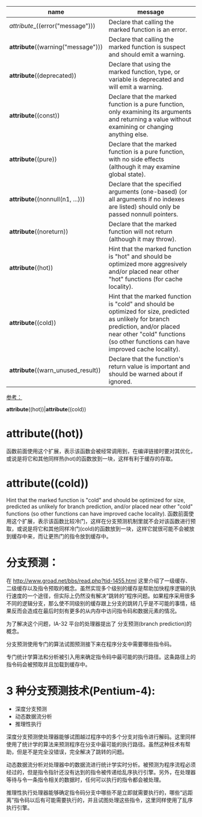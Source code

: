 name | message
-|-
_attribute__((error("message"))) | Declare that calling the marked function is an error.
__attribute__((warning("message"))) |	Declare that calling the marked function is suspect and should emit a warning.
__attribute__((deprecated)) | Declare that using the marked function, type, or variable is deprecated and will emit a warning.
__attribute__((const)) | Declare that the marked function is a pure function, only examining its arguments and returning a value without examining or changing anything else.
__attribute__((pure)) | Declare that the marked function is a pure function, with no side effects (although it may examine global state).
__attribute__((nonnull(n1, ...))) | Declare that the specified arguments (one-based) (or all arguments if no indexes are listed) should only be passed nonnull pointers.
__attribute__((noreturn)) | Declare that the marked function will not return (although it may throw).
__attribute__((hot)) | Hint that the marked function is "hot" and should be optimized more aggresively and/or placed near other "hot" functions (for cache locality).
__attribute__((cold)) | Hint that the marked function is "cold" and should be optimized for size, predicted as unlikely for branch prediction, and/or placed near other "cold" functions (so other functions can have improved cache locality).
__attribute__((warn_unused_result)) | Declare that the function's return value is important and should be warned about if ignored.

[参考：](http://blog.csdn.net/lcw_202/article/details/6226217)

__attribute__((hot))|__attribute__((cold))

# __attribute__((hot))
函数前面使用这个扩展，表示该函数会被经常调用到，在编译链接时要对其优化，或说是将它和其他同样热(hot)的函数放到一块，这样有利于缓存的存取。

# __attribute__((cold))
Hint that the marked function is "cold" and should be optimized for size, predicted as unlikely for branch prediction, and/or placed near other "cold" functions (so other functions can have improved cache locality).
函数前面使用这个扩展，表示该函数比较冷门，这样在分支预测机制里就不会对该函数进行预取，或说是将它和其他同样冷门(cold)的函数放到一块，这样它就很可能不会被放到缓存中来，而让更热门的指令放到缓存中。
  
# 分支预测：
在 http://www.groad.net/bbs/read.php?tid-1455.html 这里介绍了一级缓存、二级缓存以及指令预取的概念。虽然实现多个级别的缓存是帮助加快程序逻辑的执行速度的一个途径，但实际上仍然没有解决“跳转的”程序问题。如果程序采用很多不同的逻辑分支，那么使不同级别的缓存跟上分支的跳转几乎是不可能的事情，结果反而会造成在最后时刻有更多的从内存中访问指令码和数据元素的情况。

为了解决这个问题，IA-32 平台的处理器提出了 分支预测(branch prediction)的概念。

分支预测使用专门的算法试图预测接下来在程序分支中需要哪些指令码。

专门统计学算法和分析被引入用来确定指令码中最可能的执行路径。这条路径上的指令码会被预取并且加载到缓存中。

# 3 种分支预测技术(Pentium-4):
- 深度分支预测
- 动态数据流分析
- 推理性执行

深度分支预测使处理器能够试图越过程序中的多个分支对指令进行解码。这里同样使用了统计学的算法来预测程序在分支中最可能的执行路径。虽然这种技术有帮助，但是不是完全没错误，完全解决了跳转的问题。

动态数据流分析对处理器中的数据流进行统计学实时分析。被预测为程序流程必须经过的，但是指令指针还没有达到的指令被传递给乱序执行引擎。另外，在处理器等待与令一条指令相关的数据时，任何可以执行的指令都会被处理。

推理性执行处理器能够确定指令码分支中哪些不是立即就需要执行的，哪些“远距离”指令码以后有可能需要执行的，并且试图处理这些指令，这里同样使用了乱序执行引擎。
